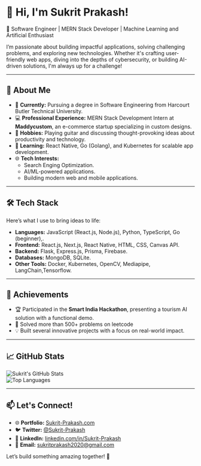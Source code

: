 # 👋 Hi, I'm Sukrit Prakash!  

🌟  Software Engineer | MERN Stack Developer | Machine Learning and Artificial Enthusiast

I’m passionate about building impactful applications, solving challenging problems, and exploring new technologies. Whether it's crafting user-friendly web apps, diving into the depths of cybersecurity, or building AI-driven solutions, I'm always up for a challenge!

---

## 🚀 About Me  

- 🔭 **Currently:** Pursuing a degree in Software Engineering from Harcourt Butler Technical University.  
- 💻 **Professional Experience:** MERN Stack Development Intern at **Maddycustom**, an e-commerce startup specializing in custom designs.  
- 🎸 **Hobbies:** Playing guitar and discussing thought-provoking ideas about productivity and technology.  
- 🌱 **Learning:** React Native, Go (Golang), and Kubernetes for scalable app development.  
- 🌐 **Tech Interests:**  
  - Search Enging Optimization.  
  - AI/ML-powered applications.  
  - Building modern web and mobile applications.  

---

## 🛠️ Tech Stack  

Here’s what I use to bring ideas to life:

- **Languages:** JavaScript (React.js, Node.js), Python, TypeScript, Go (beginner),.  
- **Frontend:** React.js, Next.js, React Native, HTML, CSS, Canvas API.  
- **Backend:** Flask, Express.js, Prisma, Firebase.  
- **Databases:** MongoDB, SQLite.  
- **Other Tools:** Docker, Kubernetes, OpenCV, Mediapipe, LangChain,Tensorflow.  

---

## 🌟 Achievements  

- 🏆 Participated in the **Smart India Hackathon**, presenting a tourism AI solution with a functional demo.  
- 📜 Solved more than 500+ problems on leetcode  
- 💡 Built several innovative projects with a focus on real-world impact.  

---

## 📈 GitHub Stats  

![Sukrit's GitHub Stats](https://github-readme-stats.vercel.app/api?username=Sukrit-Prakash&show_icons=true&theme=radical)  
![Top Languages](https://github-readme-stats.vercel.app/api/top-langs/?username=Sukrit-Prakash&layout=compact&theme=radical)  

---

## 📫 Let's Connect!  

- 🌐 **Portfolio:** [Sukrit-Prakash.com]([https://your-portfolio-link.com](https://portfolio-r4al.vercel.app/))  
- 🐦 **Twitter:** [@Sukrit-Prakash]([https://twitter.com/yourusername](https://x.com/SukritPrakash_x))  
- 💼 **LinkedIn:** [linkedin.com/in/Sukrit-Prakash]([https://linkedin.com/in/yourusername](https://www.linkedin.com/in/sukrit-prakash-singh-9a501b273/))  
- 📧 **Email:** sukritprakash2020@gmail.com  

Let’s build something amazing together! 🚀  

